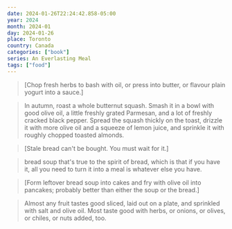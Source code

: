 ```yaml
---
date: 2024-01-26T22:24:42.858-05:00
year: 2024
month: 2024-01
day: 2024-01-26
place: Toronto
country: Canada
categories: ["book"]
series: An Everlasting Meal
tags: ["food"]
---
```

> [Chop fresh herbs to bash with oil, or press into butter, or flavour plain yogurt into a sauce.]

> In autumn, roast a whole butternut squash. Smash it in a bowl with good olive oil, a little freshly grated Parmesan, and a lot of freshly cracked black pepper. Spread the squash thickly on the toast, drizzle it with more olive oil and a squeeze of lemon juice, and sprinkle it with roughly chopped toasted almonds.

> [Stale bread can't be bought. You must wait for it.]

> bread soup that's true to the spirit of bread, which is that if you have it, all you need to turn it into a meal is whatever else you have.

> [Form leftover bread soup into cakes and fry with olive oil into pancakes; probably better than either the soup or the bread.]

> Almost any fruit tastes good sliced, laid out on a plate, and sprinkled with salt and olive oil. Most taste good with herbs, or onions, or olives, or chiles, or nuts added, too.
